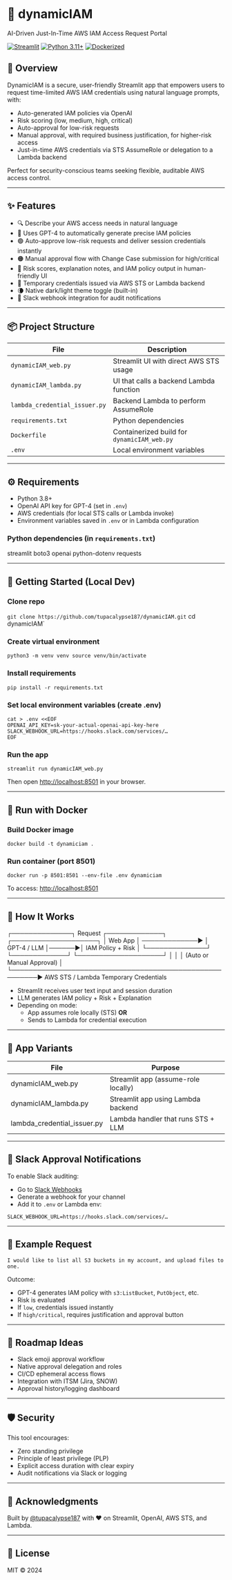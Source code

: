 # 🔐 dynamicIAM

AI-Driven Just-In-Time AWS IAM Access Request Portal

[![Streamlit](https://img.shields.io/badge/Built%20with-Streamlit-ff4b4b?logo=streamlit)](https://streamlit.io)
[![Python 3.11+](https://img.shields.io/badge/Python-3.11%2B-blue?logo=python)](https://www.python.org/)
[![Dockerized](https://img.shields.io/badge/Containerized-Docker-blue?logo=docker)](https://www.docker.com/)

## 🚀 Overview

DynamicIAM is a secure, user-friendly Streamlit app that empowers users to request time-limited AWS IAM credentials using natural language prompts, with:
- Auto-generated IAM policies via OpenAI
- Risk scoring (low, medium, high, critical)
- Auto-approval for low-risk requests
- Manual approval, with required business justification, for higher-risk access
- Just-in-time AWS credentials via STS AssumeRole or delegation to a Lambda backend

Perfect for security-conscious teams seeking flexible, auditable AWS access control.

---

## ✨ Features

- 🔍 Describe your AWS access needs in natural language
- 🤖 Uses GPT-4 to automatically generate precise IAM policies
- 🟢 Auto-approve low-risk requests and deliver session credentials instantly
- 🟠 Manual approval flow with Change Case submission for high/critical
- 📝 Risk scores, explanation notes, and IAM policy output in human-friendly UI
- 🔐 Temporary credentials issued via AWS STS or Lambda backend
- 🌘 Native dark/light theme toggle (built-in)
- 📡 Slack webhook integration for audit notifications

---

## 📦 Project Structure

| File                            | Description                                |
|---------------------------------|--------------------------------------------|
| `dynamicIAM_web.py`             | Streamlit UI with direct AWS STS usage     |
| `dynamicIAM_lambda.py`          | UI that calls a backend Lambda function    |
| `lambda_credential_issuer.py`   | Backend Lambda to perform AssumeRole       |
| `requirements.txt`              | Python dependencies                        |
| `Dockerfile`                    | Containerized build for `dynamicIAM_web.py`|
| `.env`                          | Local environment variables                |

---

## ⚙️ Requirements

- Python 3.8+
- OpenAI API key for GPT-4 (set in `.env`)
- AWS credentials (for local STS calls or Lambda invoke)
- Environment variables saved in `.env` or in Lambda configuration

### Python dependencies (in `requirements.txt`)
streamlit
boto3
openai
python-dotenv
requests


---

## 🧪 Getting Started (Local Dev)

### Clone repo
`git clone https://github.com/tupacalypse187/dynamicIAM.git`
cd dynamicIAM`

### Create virtual environment
`python3 -m venv venv
source venv/bin/activate`

### Install requirements
`pip install -r requirements.txt`

### Set local environment variables (create .env)
```
cat > .env <<EOF
OPENAI_API_KEY=sk-your-actual-openai-api-key-here
SLACK_WEBHOOK_URL=https://hooks.slack.com/services/…
EOF
```

### Run the app
`streamlit run dynamicIAM_web.py`

Then open [http://localhost:8501](http://localhost:8501) in your browser.

---

## 🐳 Run with Docker

### Build Docker image
`docker build -t dynamiciam .`

### Run container (port 8501)
`docker run -p 8501:8501 --env-file .env dynamiciam`

To access: [http://localhost:8501](http://localhost:8501)

---

## 🧠 How It Works
┌──────────────┐     Request     ┌─────────────┐       ┌────────────────────┐
│   Web App    │ ─────────────▶ │ GPT-4 / LLM │──────▶│ IAM Policy + Risk  │
└──────────────┘                 └─────────────┘       └────────────────────┘
     │                                                         │
     │             (Auto or Manual Approval)                   │
     └────────────────────────────────────────────────────────▶ 
                         AWS STS / Lambda
                       Temporary Credentials


- Streamlit receives user text input and session duration
- LLM generates IAM policy + Risk + Explanation
- Depending on mode:
  - App assumes role locally (STS) **OR**
  - Sends to Lambda for credential execution

---

## 🔐 App Variants

| File                          | Purpose                                  |
|-------------------------------|------------------------------------------|
| dynamicIAM_web.py             | Streamlit app (assume-role locally)      |
| dynamicIAM_lambda.py          | Streamlit app using Lambda backend       |
| lambda_credential_issuer.py   | Lambda handler that runs STS + LLM       |

---

## 📡 Slack Approval Notifications

To enable Slack auditing:

- Go to [Slack Webhooks](https://api.slack.com/messaging/webhooks)
- Generate a webhook for your channel
- Add it to `.env` or Lambda env:

`SLACK_WEBHOOK_URL=https://hooks.slack.com/services/…`


---

## 📜 Example Request

`I would like to list all S3 buckets in my account, and upload files to one.`


Outcome:
- GPT-4 generates IAM policy with `s3:ListBucket`, `PutObject`, etc.
- Risk is evaluated
- If `low`, credentials issued instantly
- If `high/critical`, requires justification and approval button

---

## 🎯 Roadmap Ideas

- Slack emoji approval workflow
- Native approval delegation and roles
- CI/CD ephemeral access flows
- Integration with ITSM (Jira, SNOW)
- Approval history/logging dashboard

---

## 🛡️ Security

This tool encourages:
- Zero standing privilege
- Principle of least privilege (PLP)
- Explicit access duration with clear expiry
- Audit notifications via Slack or logging

---

## 🙏 Acknowledgments

Built by [@tupacalypse187](https://github.com/tupacalypse187) with ❤️ on Streamlit, OpenAI, AWS STS, and Lambda.

---

## 📄 License

MIT © 2024

